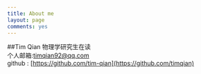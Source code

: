 ```yaml
---
title: About me
layout: page
comments: yes
---
```

  
##Tim Qian
物理学研究生在读   
个人邮箱:timqian92@qq.com       
github : [https://github.com/tim-qian](https://github.com/timqian) 